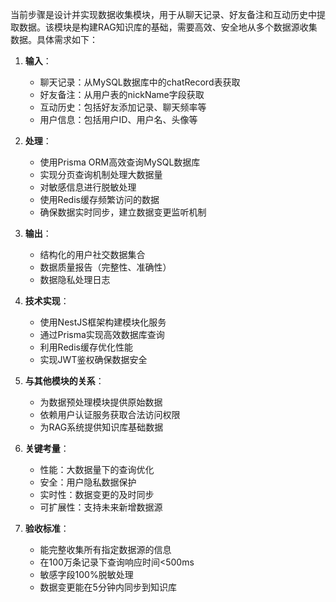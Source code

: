 当前步骤是设计并实现数据收集模块，用于从聊天记录、好友备注和互动历史中提取数据。该模块是构建RAG知识库的基础，需要高效、安全地从多个数据源收集数据。具体需求如下：

1. **输入**：
   - 聊天记录：从MySQL数据库中的chatRecord表获取
   - 好友备注：从用户表的nickName字段获取
   - 互动历史：包括好友添加记录、聊天频率等
   - 用户信息：包括用户ID、用户名、头像等

2. **处理**：
   - 使用Prisma ORM高效查询MySQL数据库
   - 实现分页查询机制处理大数据量
   - 对敏感信息进行脱敏处理
   - 使用Redis缓存频繁访问的数据
   - 确保数据实时同步，建立数据变更监听机制

3. **输出**：
   - 结构化的用户社交数据集合
   - 数据质量报告（完整性、准确性）
   - 数据隐私处理日志

4. **技术实现**：
   - 使用NestJS框架构建模块化服务
   - 通过Prisma实现高效数据库查询
   - 利用Redis缓存优化性能
   - 实现JWT鉴权确保数据安全

5. **与其他模块的关系**：
   - 为数据预处理模块提供原始数据
   - 依赖用户认证服务获取合法访问权限
   - 为RAG系统提供知识库基础数据

6. **关键考量**：
   - 性能：大数据量下的查询优化
   - 安全：用户隐私数据保护
   - 实时性：数据变更的及时同步
   - 可扩展性：支持未来新增数据源

7. **验收标准**：
   - 能完整收集所有指定数据源的信息
   - 在100万条记录下查询响应时间<500ms
   - 敏感字段100%脱敏处理
   - 数据变更能在5分钟内同步到知识库